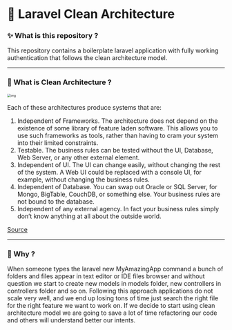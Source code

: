 # 🧽 Laravel Clean Architecture

### ✨ What is this repository ?

This repository contains a boilerplate laravel application with fully working authentication that follows the clean architecture model.

------

### 📖 What is Clean Architecture ?

<img src="https://blog.cleancoder.com/uncle-bob/images/2012-08-13-the-clean-architecture/CleanArchitecture.jpg" alt="img" style="zoom: 50%;" />

Each of these architectures produce systems that are:

1. Independent of Frameworks. The architecture does not depend on the existence of some library of feature laden software. This allows you to use such frameworks as tools, rather than having to cram your system into their limited constraints.
2. Testable. The business rules can be tested without the UI, Database, Web Server, or any other external element.
3. Independent of UI. The UI can change easily, without changing the rest of the system. A Web UI could be replaced with a console UI, for example, without changing the business rules.
4. Independent of Database. You can swap out Oracle or SQL Server, for Mongo, BigTable, CouchDB, or something else. Your business rules are not bound to the database.
5. Independent of any external agency. In fact your business rules simply don’t know anything at all about the outside world.

<a href="https://blog.cleancoder.com/uncle-bob/2012/08/13/the-clean-architecture.html">Source</a>

-----

### 🤔 Why ?

When someone types the laravel new MyAmazingApp command a bunch of folders and files appear in text editor or IDE files browser and without question we start to create new models in models folder, new controllers in controllers folder and so on. Following this approach applications do not scale very well, and we end up losing tons of time just search the right file for the right feature we want to work on. If we decide to start using clean architecture model we are going to save a lot of time refactoring our code and others will understand better our intents.
